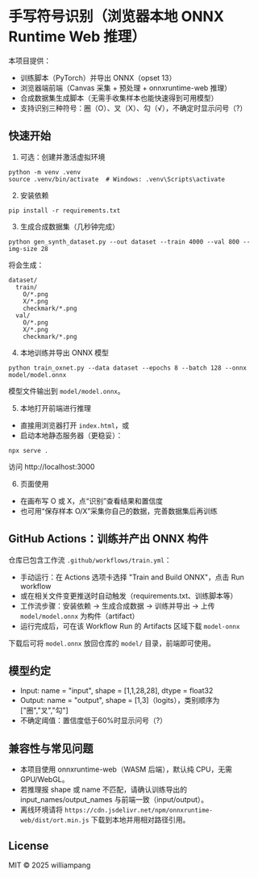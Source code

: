 # 手写符号识别（浏览器本地 ONNX Runtime Web 推理）

本项目提供：
- 训练脚本（PyTorch）并导出 ONNX（opset 13）
- 浏览器端前端（Canvas 采集 + 预处理 + onnxruntime-web 推理）
- 合成数据集生成脚本（无需手收集样本也能快速得到可用模型）
- 支持识别三种符号：圈（O）、叉（X）、勾（√），不确定时显示问号（?）

## 快速开始

1) 可选：创建并激活虚拟环境
```
python -m venv .venv
source .venv/bin/activate  # Windows: .venv\Scripts\activate
```

2) 安装依赖
```
pip install -r requirements.txt
```

3) 生成合成数据集（几秒钟完成）
```
python gen_synth_dataset.py --out dataset --train 4000 --val 800 --img-size 28
```
将会生成：
```
dataset/
  train/
    O/*.png
    X/*.png
    checkmark/*.png
  val/
    O/*.png
    X/*.png
    checkmark/*.png
```

4) 本地训练并导出 ONNX 模型
```
python train_oxnet.py --data dataset --epochs 8 --batch 128 --onnx model/model.onnx
```
模型文件输出到 `model/model.onnx`。

5) 本地打开前端进行推理
- 直接用浏览器打开 `index.html`，或
- 启动本地静态服务器（更稳妥）：
```
npx serve .
```
访问 http://localhost:3000

6) 页面使用
- 在画布写 O 或 X，点“识别”查看结果和置信度
- 也可用“保存样本 O/X”采集你自己的数据，完善数据集后再训练

## GitHub Actions：训练并产出 ONNX 构件

仓库已包含工作流 `.github/workflows/train.yml`：
- 手动运行：在 Actions 选项卡选择 "Train and Build ONNX"，点击 Run workflow
- 或在相关文件变更推送时自动触发（requirements.txt、训练脚本等）
- 工作流步骤：安装依赖 -> 生成合成数据 -> 训练并导出 -> 上传 `model/model.onnx` 为构件（artifact）
- 运行完成后，可在该 Workflow Run 的 Artifacts 区域下载 `model-onnx`

下载后可将 `model.onnx` 放回仓库的 `model/` 目录，前端即可使用。

## 模型约定

- Input: name = "input", shape = [1,1,28,28], dtype = float32
- Output: name = "output", shape = [1,3]（logits），类别顺序为 ["圈","叉","勾"]
- 不确定阈值：置信度低于60%时显示问号（?）

## 兼容性与常见问题

- 本项目使用 onnxruntime-web（WASM 后端），默认纯 CPU，无需 GPU/WebGL。
- 若推理报 shape 或 name 不匹配，请确认训练导出的 input_names/output_names 与前端一致（input/output）。
- 离线环境请将 `https://cdn.jsdelivr.net/npm/onnxruntime-web/dist/ort.min.js` 下载到本地并用相对路径引用。

## License

MIT © 2025 williampang